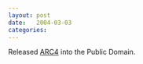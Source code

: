 ```yaml
---
layout: post
date:   2004-03-03
categories:
---
```

Released <a href="asm/arc4">ARC4</a> into the Public Domain.
